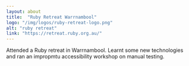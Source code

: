 ```yaml
---
layout: about
title:  "Ruby Retreat Warrnambool"
logo: "/img/logos/ruby-retreat-logo.png"
alt: "ruby retreat"
link: "https://retreat.ruby.org.au/"
---
```


Attended a Ruby retreat in Warrnambool. Learnt some new technologies and ran an impropmtu accessibility workshop on manual testing.
